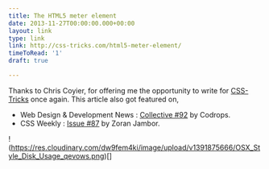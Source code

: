 ```yaml
---
title: The HTML5 meter element
date: 2013-11-27T00:00:00.000+00:00
layout: link
type: link
link: http://css-tricks.com/html5-meter-element/
timeToRead: '1'
draft: true

---
```

Thanks to Chris Coyier, for offering me the opportunity to write for [CSS-Tricks](http://css-tricks.com/) once again. This article also got featured on,

- Web Design & Development News : [Collective #92](http://tympanus.net/codrops/collective/collective-92/) by Codrops.
- CSS Weekly : [Issue #87](css-weekly.com/issue-87/) by Zoran Jambor.

!(https://res.cloudinary.com/dw9fem4ki/image/upload/v1391875666/OSX_Style_Disk_Usage_qevows.png)[]
